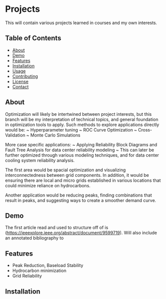 # Projects

This will contain various projects learned in courses and my own interests. 

## Table of Contents

- [About](#about)
- [Demo](#demo)
- [Features](#features)
- [Installation](#installation)
- [Usage](#usage)
- [Contributing](#contributing)
- [License](#license)
- [Contact](#contact)

## About

Optimization will likely be intertwined between project interests, but this branch will be my interpretation of technical topics, and general foundation in optimization tools to apply.
Such methods to explore applications directly would be: 
~ Hyperparameter tuning
~ ROC Curve Optimization
~ Cross-Validation
~ Monte Carlo Simulations

More case specific applications: 
~ Applying Reliability Block Diagrams and Fault Tree Analysis for data center reliability modeling
  ~ This can later be further optimized through various modeling techniques, and for data center cooling system reliability analysis.
  


The first area would be spacial optimization and visualizing interconnectedness between grid components. In addition, it would be ensuring there are local and micro grids established in various locations that could minimize reliance on hydrocarbons.

Another application would be reducing peaks, finding combinations that result in peaks, and suggesting ways to create a smoother demand curve.

## Demo

The first article read and used to structure off of is (https://ieeexplore.ieee.org/abstract/document/9599719). Will also include an annotated bibliography to 


## Features


- Peak Reduction, Baseload Stability 
- Hydrocarbon minimization
- Grid Reliability

## Installation

